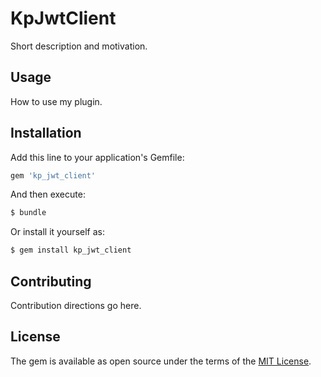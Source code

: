 # KpJwtClient
Short description and motivation.

## Usage
How to use my plugin.

## Installation
Add this line to your application's Gemfile:

```ruby
gem 'kp_jwt_client'
```

And then execute:
```bash
$ bundle
```

Or install it yourself as:
```bash
$ gem install kp_jwt_client
```

## Contributing
Contribution directions go here.

## License
The gem is available as open source under the terms of the [MIT License](http://opensource.org/licenses/MIT).
